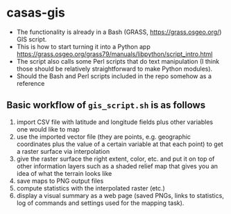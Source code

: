 # casas-gis

- The functionality is already in a Bash (GRASS, <https://grass.osgeo.org/>) GIS script.
- This is how to start turning it into a Python app <https://grass.osgeo.org/grass79/manuals/libpython/script_intro.html>
- The script also calls some Perl scripts that do text manipulation (I think those should be relatively straightforward to make Python modules).
- Should the Bash and Perl scripts included in the repo somehow as a reference

## Basic workflow of `gis_script.sh` is as follows

1. import CSV file with latitude and longitude fields plus other variables one would like to map
2. use the imported vector file (they are points, e.g. geographic coordinates plus the value of a certain variable at that each point) to get a raster surface via interpolation
3. give the raster surface the right extent, color, etc. and put it on top of other information layers such as a shaded relief map that gives you an idea of what the terrain looks like
4. save maps to PNG output files
5. compute statistics with the interpolated raster (etc.)
6. display a visual summary as a web page (saved PNGs, links to statistics, log of commands and settings used for the mapping task).
